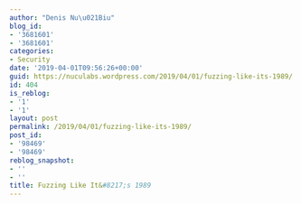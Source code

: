 ```yaml
---
author: "Denis Nu\u021Biu"
blog_id:
- '3681601'
- '3681601'
categories:
- Security
date: '2019-04-01T09:56:26+00:00'
guid: https://nuculabs.wordpress.com/2019/04/01/fuzzing-like-its-1989/
id: 404
is_reblog:
- '1'
- '1'
layout: post
permalink: /2019/04/01/fuzzing-like-its-1989/
post_id:
- '98469'
- '98469'
reblog_snapshot:
- ''
- ''
title: Fuzzing Like It&#8217;s 1989
---
```


